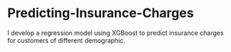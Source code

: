 # Predicting-Insurance-Charges
I develop a regression model using XGBoost to predict insurance charges for customers of different demographic. 
